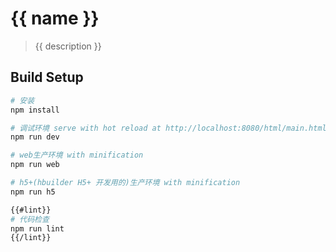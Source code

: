 # {{ name }}

> {{ description }}

## Build Setup

``` bash
# 安装
npm install

# 调试环境 serve with hot reload at http://localhost:8080/html/main.html
npm run dev

# web生产环境 with minification
npm run web

# h5+(hbuilder H5+ 开发用的)生产环境 with minification
npm run h5

{{#lint}}
# 代码检查
npm run lint
{{/lint}}
```
